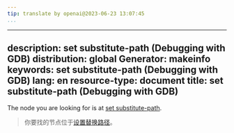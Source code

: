 ```yaml
---
tip: translate by openai@2023-06-23 13:07:45
...
```

---
description: set substitute-path (Debugging with GDB)
distribution: global
Generator: makeinfo
keywords: set substitute-path (Debugging with GDB)
lang: en
resource-type: document
title: set substitute-path (Debugging with GDB)
---

The node you are looking for is at [set substitute-path](Source-Path.html#set-substitute_002dpath).

> 你要找的节点位于[设置替换路径](Source-Path.html#set-substitute_002dpath)。
